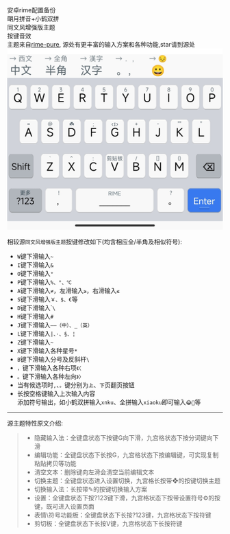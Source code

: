 安卓rime配置备份  
朙月拼音+小鹤双拼  
同文风增强版主题  
按键音效  
主题来自[rime-pure](https://github.com/SivanLaai/rime-pure), 源处有更丰富的输入方案和各种功能,star请到源处   
![ios](https://raw.githubusercontent.com/Jacobax/rime4android-config/main/iOS%E7%9A%AE%E8%82%A4.jpg)

相较源`同文风增强版主题`按键修改如下(均含相应全/半角及相似符号):
* `W`键下滑输入`~`
* `I`键下滑输入`&`
* `O`键下滑输入`°`
* `P`键下滑输入`%、°、℃`
* `A`键下滑输入`≠`，左滑输入`≥`，右滑输入`≤`
* `S`键下滑输入`￥、$、€`等
* `D`键下滑输入\``\`
* `H`键下滑输入`#`
* `J`键下滑输入`——（中）、_（英）`
* `L`键下滑输入`|、·、§、¦`
* `Z`键下滑输入`~`
* `X`键下滑输入各种星号`*`
* `B`键下滑输入分号及反斜杆`\`
* `，`键下滑输入各种右项`《〈`
* `。`键下滑输入各种左向`》〉`  
* 当有候选项时`,`、`。`键分别为`上`、`下`页翻页按钮  
* 长按空格键输入上次输入内容    
添加符号输出，如小鹤双拼输入`xnku`、全拼输入`xiaoku`即可输入`😂🤣`等
---
源主题特性原文介绍:
> * 隐藏输入法：全键盘状态下按键G向下滑，九宫格状态下按分词键向下滑
> * 编辑功能：全键盘状态下长按G，九宫格状态下按编辑键，可实现复制粘贴拷贝等功能
> * 清空文本：删除键向左滑会清空当前编辑文本
> * 切换主题：全键盘状态进入设置切换，九宫格长按带❖的按键切换主题
> * 切换输入法：长按带✎的按键切换输入方案
> * 设置：全键盘状态下按?123键下滑，九宫格状态下按带设置符号⚙的按键，既可进入设置页面
> * 表情\符号功能板：全键盘状态下长按?123键，九宫格状态下按符键
> * 剪切板：全键盘状态下长按V键，九宫格状态下长按符键
